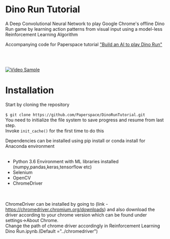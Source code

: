 # Dino Run Tutorial

A Deep Convolutional Neural Network to play Google Chrome's offline Dino Run game by learning action patterns from visual input using a model-less Reinforcement Learning Algorithm

Accompanying code for Paperspace tutorial ["Build an AI to play Dino Run"](https://blog.paperspace.com/dino-run/)

<br><br/>

[![Video Sample](https://media.giphy.com/media/Ahh7X6z7jZSSl4veLf/giphy.gif)](http://www.youtube.com/watch?v=w1Rqf2oxcPU)

# Installation 
Start by cloning the repository
<br>
<br>
`$ git clone https://github.com/Paperspace/DinoRunTutorial.git`
<br>
You need to initialize the file system to save progress and resume from last step.<br/>
Invoke `init_cache()` for the first time to do this <br/>


Dependencies can be installed using pip install or conda install for Anaconda environment<br><br>

- Python 3.6 Environment with ML libraries installed (numpy,pandas,keras,tensorflow etc)
- Selenium
- OpenCV
- ChromeDriver

<br><br>
ChromeDriver can be installed by going to (link - https://chromedriver.chromium.org/downloads) and also download the driver according to your chrome version which can be found under settings->About Chrome.
<br>
Change the path of chrome driver accordingly in Reinforcement Learning Dino Run.ipynb.(Default ="../chromedriver")

<br/>
